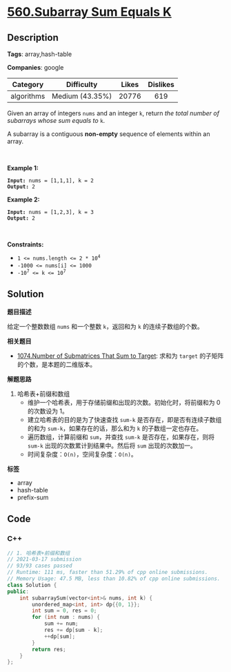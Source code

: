 # [560.Subarray Sum Equals K](https://leetcode.com/problems/subarray-sum-equals-k/description/)

## Description

**Tags**: array,hash-table

**Companies**: google

|  Category  |   Difficulty    | Likes | Dislikes |
| :--------: | :-------------: | :---: | :------: |
| algorithms | Medium (43.35%) | 20776 |   619    |

<p>Given an array of integers <code>nums</code> and an integer <code>k</code>, return <em>the total number of subarrays whose sum equals to</em> <code>k</code>.</p>
<p>A subarray is a contiguous <strong>non-empty</strong> sequence of elements within an array.</p>
<p>&nbsp;</p>
<p><strong class="example">Example 1:</strong></p>
<pre><code><strong>Input:</strong> nums = [1,1,1], k = 2
<strong>Output:</strong> 2</code></pre><p><strong class="example">Example 2:</strong></p>
<pre><code><strong>Input:</strong> nums = [1,2,3], k = 3
<strong>Output:</strong> 2</code></pre>
<p>&nbsp;</p>
<p><strong>Constraints:</strong></p>
<ul>
  <li><code>1 &lt;= nums.length &lt;= 2 * 10<sup>4</sup></code></li>
  <li><code>-1000 &lt;= nums[i] &lt;= 1000</code></li>
  <li><code>-10<sup>7</sup> &lt;= k &lt;= 10<sup>7</sup></code></li>
</ul>

## Solution

**题目描述**

给定一个整数数组 `nums` 和一个整数 `k`，返回和为 `k` 的连续子数组的个数。

**相关题目**

- [1074.Number of Submatrices That Sum to Target](./1074.number-of-submatrices-that-sum-to-target.md): 求和为 `target` 的子矩阵的个数，是本题的二维版本。

**解题思路**

1. 哈希表+前缀和数组
   - 维护一个哈希表，用于存储前缀和出现的次数。初始化时，将前缀和为 0 的次数设为 1。
   - 建立哈希表的目的是为了快速查找 `sum-k` 是否存在，即是否有连续子数组的和为 `sum-k`，如果存在的话，那么和为 `k` 的子数组一定也存在。
   - 遍历数组，计算前缀和 `sum`，并查找 `sum-k` 是否存在，如果存在，则将 `sum-k` 出现的次数累计到结果中。然后将 `sum` 出现的次数加一。
   - 时间复杂度：`O(n)`，空间复杂度：`O(n)`。

**标签**

- array
- hash-table
- prefix-sum

<!-- code start -->
## Code

### C++

```cpp
// 1. 哈希表+前缀和数组
// 2021-03-17 submission
// 93/93 cases passed
// Runtime: 111 ms, faster than 51.29% of cpp online submissions.
// Memory Usage: 47.5 MB, less than 10.82% of cpp online submissions.
class Solution {
public:
    int subarraySum(vector<int>& nums, int k) {
        unordered_map<int, int> dp{{0, 1}};
        int sum = 0, res = 0;
        for (int num : nums) {
            sum += num;
            res += dp[sum - k];
            ++dp[sum];
        }
        return res;
    }
};
```

<!-- code end -->
